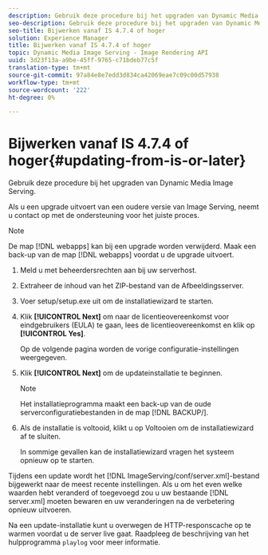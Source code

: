 ```yaml
---
description: Gebruik deze procedure bij het upgraden van Dynamic Media Image Serving.
seo-description: Gebruik deze procedure bij het upgraden van Dynamic Media Image Serving.
seo-title: Bijwerken vanaf IS 4.7.4 of hoger
solution: Experience Manager
title: Bijwerken vanaf IS 4.7.4 of hoger
topic: Dynamic Media Image Serving - Image Rendering API
uuid: 3d23f13a-a9be-45ff-9765-c71bdeb77c5f
translation-type: tm+mt
source-git-commit: 97a84e8e7edd3d834ca42069eae7c09c00d57938
workflow-type: tm+mt
source-wordcount: '222'
ht-degree: 0%

---
```



# Bijwerken vanaf IS 4.7.4 of hoger{#updating-from-is-or-later}

Gebruik deze procedure bij het upgraden van Dynamic Media Image Serving.

Als u een upgrade uitvoert van een oudere versie van Image Serving, neemt u contact op met de ondersteuning voor het juiste proces.

>[!NOTE]
>
>De map [!DNL webapps] kan bij een upgrade worden verwijderd. Maak een back-up van de map [!DNL webapps] voordat u de upgrade uitvoert.

1. Meld u met beheerdersrechten aan bij uw serverhost.
1. Extraheer de inhoud van het ZIP-bestand van de Afbeeldingsserver.
1. Voer setup/setup.exe uit om de installatiewizard te starten.
1. Klik **[!UICONTROL Next]** om naar de licentieovereenkomst voor eindgebruikers (EULA) te gaan, lees de licentieovereenkomst en klik op **[!UICONTROL Yes]**.

   Op de volgende pagina worden de vorige configuratie-instellingen weergegeven.
1. Klik **[!UICONTROL Next]** om de updateinstallatie te beginnen.

   >[!NOTE]
   >
   >Het installatieprogramma maakt een back-up van de oude serverconfiguratiebestanden in de map [!DNL BACKUP/].

1. Als de installatie is voltooid, klikt u op Voltooien om de installatiewizard af te sluiten.

   In sommige gevallen kan de installatiewizard vragen het systeem opnieuw op te starten.

Tijdens een update wordt het [!DNL ImageServing/conf/server.xml]-bestand bijgewerkt naar de meest recente instellingen. Als u om het even welke waarden hebt veranderd of toegevoegd zou u uw bestaande [!DNL server.xml] moeten bewaren en uw veranderingen na de verbetering opnieuw uitvoeren.

Na een update-installatie kunt u overwegen de HTTP-responscache op te warmen voordat u de server live gaat. Raadpleeg de beschrijving van het hulpprogramma `playlog` voor meer informatie.
